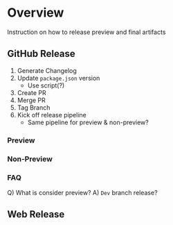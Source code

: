 # Overview

Instruction on how to release preview and final artifacts

## GitHub Release

1. Generate Changelog
1. Update `package.json` version
    - Use script(?)
1. Create PR
1. Merge PR
1. Tag Branch
1. Kick off release pipeline
    - Same pipeline for preview & non-preview?

### Preview

### Non-Preview

### FAQ

Q) What is consider preview?
A) `Dev` branch release?

## Web Release
